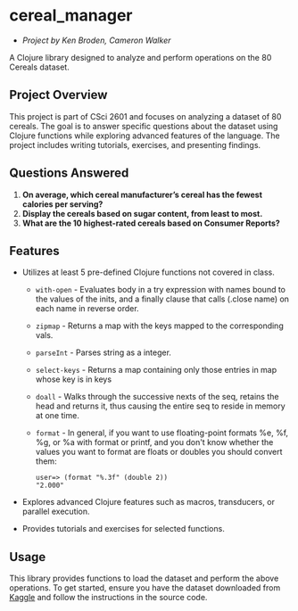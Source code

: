 # cereal_manager

- *Project by Ken Broden, Cameron Walker*

A Clojure library designed to analyze and perform operations on the 80 Cereals dataset.

## Project Overview

This project is part of CSci 2601 and focuses on analyzing a dataset of 80 cereals. The goal is to answer specific questions about the dataset using Clojure functions while exploring advanced features of the language. The project includes writing tutorials, exercises, and presenting findings.

## Questions Answered

1. **On average, which cereal manufacturer’s cereal has the fewest calories per serving?**
2. **Display the cereals based on sugar content, from least to most.**
3. **What are the 10 highest-rated cereals based on Consumer Reports?**

## Features

- Utilizes at least 5 pre-defined Clojure functions not covered in class.
  - `with-open` - Evaluates body in a try expression with names bound to the values of the inits, and a finally clause that calls (.close name) on each name in reverse order.
  - `zipmap` - Returns a map with the keys mapped to the corresponding vals.
  - `parseInt` - Parses string as a integer.
  - `select-keys` - Returns a map containing only those entries in map whose key is in keys
  - `doall` - Walks through the successive nexts of the seq, retains the head and returns it, thus causing the entire seq to reside in memory at one time.
  - `format` - In general, if you want to use floating-point formats %e, %f, %g, or %a with format or printf, and you don't know whether the values you want to format are floats or doubles you should convert them:

    ```console
    user=> (format "%.3f" (double 2))
    "2.000"
    ```

- Explores advanced Clojure features such as macros, transducers, or parallel execution.
- Provides tutorials and exercises for selected functions.

## Usage

This library provides functions to load the dataset and perform the above operations. To get started, ensure you have the dataset downloaded from [Kaggle](https://www.kaggle.com/datasets/crawford/80-cereals?resource=download) and follow the instructions in the source code.

